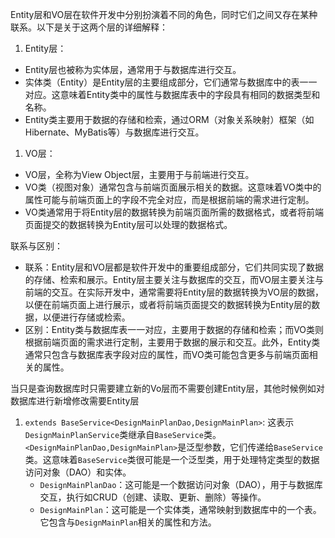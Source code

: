 Entity层和VO层在软件开发中分别扮演着不同的角色，同时它们之间又存在某种联系。以下是关于这两个层的详细解释：

1. Entity层：

- Entity层也被称为实体层，通常用于与数据库进行交互。
- 实体类（Entity）是Entity层的主要组成部分，它们通常与数据库中的表一一对应。这意味着Entity类中的属性与数据库表中的字段具有相同的数据类型和名称。
- Entity类主要用于数据的存储和检索，通过ORM（对象关系映射）框架（如Hibernate、MyBatis等）与数据库进行交互。

1. VO层：

- VO层，全称为View Object层，主要用于与前端进行交互。
- VO类（视图对象）通常包含与前端页面展示相关的数据。这意味着VO类中的属性可能与前端页面上的字段不完全对应，而是根据前端的需求进行定制。
- VO类通常用于将Entity层的数据转换为前端页面所需的数据格式，或者将前端页面提交的数据转换为Entity层可以处理的数据格式。

联系与区别：

- 联系：Entity层和VO层都是软件开发中的重要组成部分，它们共同实现了数据的存储、检索和展示。Entity层主要关注与数据库的交互，而VO层主要关注与前端的交互。在实际开发中，通常需要将Entity层的数据转换为VO层的数据，以便在前端页面上进行展示，或者将前端页面提交的数据转换为Entity层的数据，以便进行存储或检索。
- 区别：Entity类与数据库表一一对应，主要用于数据的存储和检索；而VO类则根据前端页面的需求进行定制，主要用于数据的展示和交互。此外，Entity类通常只包含与数据库表字段对应的属性，而VO类可能包含更多与前端页面相关的属性。



当只是查询数据库时只需要建立新的Vo层而不需要创建Entity层，其他时候例如对数据库进行新增修改需要Entity层



1. `extends BaseService<DesignMainPlanDao,DesignMainPlan>`: 这表示`DesignMainPlanService`类继承自`BaseService`类。`<DesignMainPlanDao,DesignMainPlan>`是泛型参数，它们传递给`BaseService`类。这意味着`BaseService`类很可能是一个泛型类，用于处理特定类型的数据访问对象（DAO）和实体。
   - `DesignMainPlanDao`：这可能是一个数据访问对象（DAO），用于与数据库交互，执行如CRUD（创建、读取、更新、删除）等操作。
   - `DesignMainPlan`：这可能是一个实体类，通常映射到数据库中的一个表。它包含与`DesignMainPlan`相关的属性和方法。